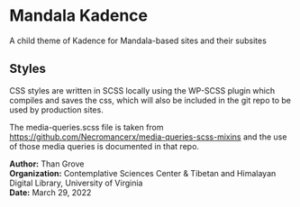 # Mandala Kadence
A child theme of Kadence for Mandala-based sites and their subsites

## 
## Styles
CSS styles are written in SCSS locally using the WP-SCSS plugin which compiles and saves the css, which will also 
be included in the git repo to be used by production sites.

The media-queries.scss file is taken from https://github.com/Necromancerx/media-queries-scss-mixins and the use of 
those media queries is documented in that repo.

**Author:** Than Grove \
**Organization:** Contemplative Sciences Center & Tibetan and Himalayan Digital Library, University of Virginia \
**Date:** March 29, 2022 